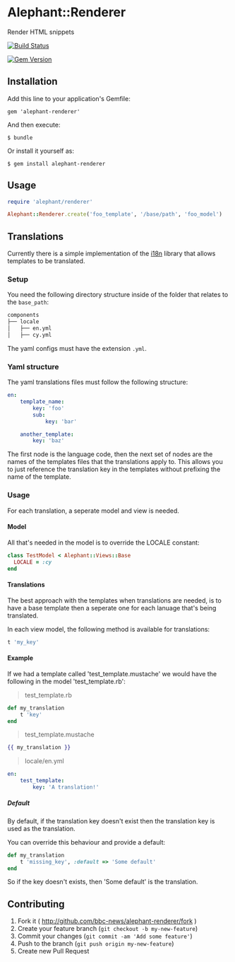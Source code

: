 # Alephant::Renderer

Render HTML snippets

[![Build Status](https://travis-ci.org/BBC-News/alephant-renderer.png?branch=master)](https://travis-ci.org/BBC-News/alephant-renderer)

[![Gem Version](https://badge.fury.io/rb/alephant-renderer.png)](http://badge.fury.io/rb/alephant-renderer)

## Installation

Add this line to your application's Gemfile:

    gem 'alephant-renderer'

And then execute:

    $ bundle

Or install it yourself as:

    $ gem install alephant-renderer

## Usage

```rb
require 'alephant/renderer'

Alephant::Renderer.create('foo_template', '/base/path', 'foo_model')
```

## Translations

Currently there is a simple implementation of the [i18n](https://github.com/svenfuchs/i18n) library that allows templates to be translated.

### Setup

You need the following directory structure inside of the folder that relates to the `base_path`:

```bash
components
├── locale
│   ├── en.yml
│   ├── cy.yml
```

The yaml configs must have the extension `.yml`.

### Yaml structure

The yaml translations files must follow the following structure:

```yaml
en:
	template_name:
		key: 'foo'
		sub:
			key: 'bar'

	another_template:
		key: 'baz'
```

The first node is the language code, then the next set of nodes are the names of the templates files that the translations apply to. This allows you to just reference the translation key in the templates without prefixing the name of the template.

### Usage

For each translation, a seperate model and view is needed.

#### Model

All that's needed in the model is to override the LOCALE constant:

```rb
class TestModel < Alephant::Views::Base
  LOCALE = :cy
end
```

#### Translations

The best approach with the templates when translations are needed, is to have a base template then a seperate one for each lanuage that's being translated.

In each view model, the following method is available for translations:

```ruby
t 'my_key'
```

#### Example

If we had a template called 'test_template.mustache' we would have the following in the model 'test_template.rb':

>test_template.rb

```ruby
def my_translation
	t 'key'
end
```

>test_template.mustache

```mustache
{{ my_translation }}
```

>locale/en.yml

```yaml
en:
    test_template:
		key: 'A translation!'
```

##### Default

By default, if the translation key doesn't exist then the translation key is used as the translation.

You can override this behaviour and provide a default:

```ruby
def my_translation
	t 'missing_key', :default => 'Some default'
end

```

So if the key doesn't exists, then 'Some default' is the translation.


## Contributing

1. Fork it ( http://github.com/bbc-news/alephant-renderer/fork )
2. Create your feature branch (`git checkout -b my-new-feature`)
3. Commit your changes (`git commit -am 'Add some feature'`)
4. Push to the branch (`git push origin my-new-feature`)
5. Create new Pull Request
